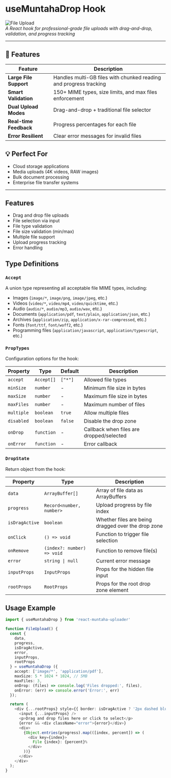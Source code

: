 # useMuntahaDrop Hook

![File Upload](https://img.icons8.com/fluency/48/000000/upload--v1.png)  
_A React hook for professional-grade file uploads with drag-and-drop, validation, and progress tracking_

---

## 🚀 Features

| Feature                | Description                                                       |
| ---------------------- | ----------------------------------------------------------------- |
| **Large File Support** | Handles multi-GB files with chunked reading and progress tracking |
| **Smart Validation**   | 150+ MIME types, size limits, and max files enforcement           |
| **Dual Upload Modes**  | Drag-and-drop + traditional file selector                         |
| **Real-time Feedback** | Progress percentages for each file                                |
| **Error Resilient**    | Clear error messages for invalid files                            |

## 💡 Perfect For

- Cloud storage applications
- Media uploads (4K videos, RAW images)
- Bulk document processing
- Enterprise file transfer systems

---

## Features

- Drag and drop file uploads
- File selection via input
- File type validation
- File size validation (min/max)
- Multiple file support
- Upload progress tracking
- Error handling

## Type Definitions

### `Accept`

A union type representing all acceptable file MIME types, including:

- Images (`image/*`, `image/png`, `image/jpeg`, etc.)
- Videos (`video/*`, `video/mp4`, `video/quicktime`, etc.)
- Audio (`audio/*`, `audio/mp3`, `audio/wav`, etc.)
- Documents (`application/pdf`, `text/plain`, `application/json`, etc.)
- Archives (`application/zip`, `application/x-rar-compressed`, etc.)
- Fonts (`font/ttf`, `font/woff2`, etc.)
- Programming files (`application/javascript`, `application/typescript`, etc.)

### `PropTypes`

Configuration options for the hook:

| Property   | Type       | Default | Description                              |
| ---------- | ---------- | ------- | ---------------------------------------- |
| `accept`   | `Accept[]` | `["*"]` | Allowed file types                       |
| `minSize`  | `number`   | -       | Minimum file size in bytes               |
| `maxSize`  | `number`   | -       | Maximum file size in bytes               |
| `maxFiles` | `number`   | -       | Maximum number of files                  |
| `multiple` | `boolean`  | `true`  | Allow multiple files                     |
| `disabled` | `boolean`  | `false` | Disable the drop zone                    |
| `onDrop`   | `function` | -       | Callback when files are dropped/selected |
| `onError`  | `function` | -       | Error callback                           |

### `DropState`

Return object from the hook:

| Property       | Type                       | Description                                        |
| -------------- | -------------------------- | -------------------------------------------------- |
| `data`         | `ArrayBuffer[]`            | Array of file data as ArrayBuffers                 |
| `progress`     | `Record<number, number>`   | Upload progress by file index                      |
| `isDragActive` | `boolean`                  | Whether files are being dragged over the drop zone |
| `onClick`      | `() => void`               | Function to trigger file selection                 |
| `onRemove`     | `(index?: number) => void` | Function to remove file(s)                         |
| `error`        | `string \| null`           | Current error message                              |
| `inputProps`   | `InputProps`               | Props for the hidden file input                    |
| `rootProps`    | `RootProps`                | Props for the root drop zone element               |

## Usage Example

```typescript
import { useMuntahaDrop } from 'react-muntaha-uploader'

function FileUpload() {
  const {
    data,
    progress,
    isDragActive,
    error,
    inputProps,
    rootProps
  } = useMuntahaDrop ({
    accept: ['image/*', 'application/pdf'],
    maxSize: 5 * 1024 * 1024, // 5MB
    maxFiles: 3,
    onDrop: (files) => console.log('Files dropped:', files),
    onError: (err) => console.error('Error:', err)
  });

  return (
    <div {...rootProps} style={{ border: isDragActive ? '2px dashed blue' : '2px dashed gray' }}>
      <input {...inputProps} />
      <p>Drag and drop files here or click to select</p>
      {error && <div className="error">{error}</div>}
      <div>
        {Object.entries(progress).map(([index, percent]) => (
          <div key={index}>
            File {index}: {percent}%
          </div>
        ))}
      </div>
    </div>
  );
}
```
